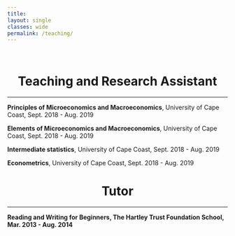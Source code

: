 ```yaml
---
title: 
layout: single
classes: wide
permalink: /teaching/
---
```

<br/> 

<!-- Google Tag Manager (noscript) -->
<noscript><iframe src="https://www.googletagmanager.com/ns.html?id=GTM-PNS829G"
height="0" width="0" style="display:none;visibility:hidden"></iframe></noscript>
<!-- End Google Tag Manager (noscript) -->

# <center> Teaching and Research Assistant </center>
- - -
**Principles of Microeconomics and Macroeconomics**, University of Cape Coast, Sept. 2018 - Aug. 2019 <br/>

**Elements of Microeconomics and Macroeconomics**, University of Cape Coast, Sept. 2018 - Aug. 2019 <br/>

**Intermediate statistics**, University of Cape Coast, Sept. 2018 - Aug. 2019 <br/> 

**Econometrics**, University of Cape Coast, Sept. 2018 - Aug. 2019 <br/>



# <center>  Tutor  </center>

- - -


**Reading and Writing for Beginners, The Hartley Trust Foundation School, Mar. 2013 - Aug. 2014** <br/>





